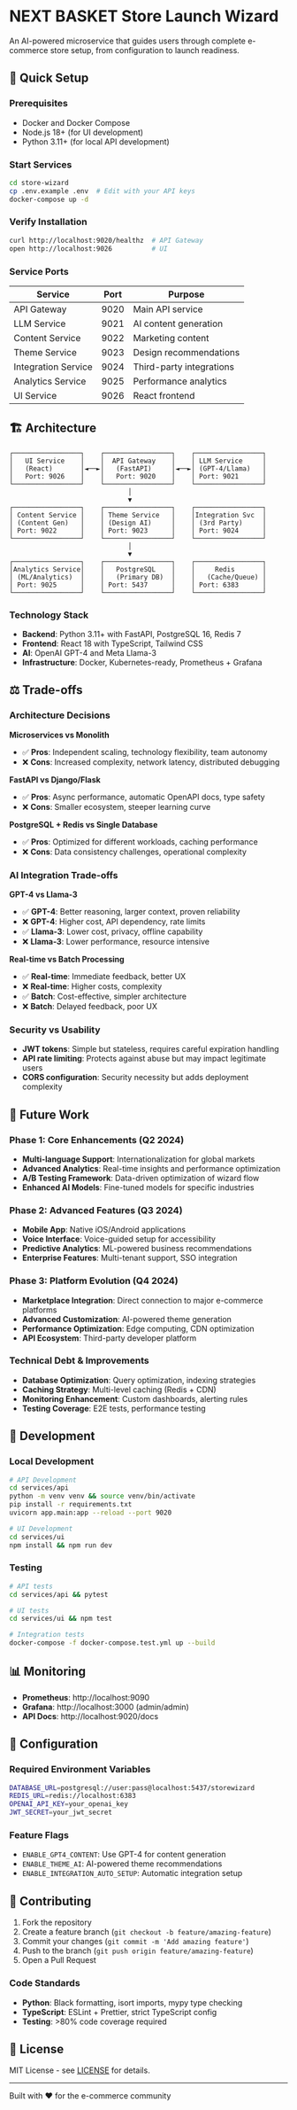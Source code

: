 # NEXT BASKET Store Launch Wizard

An AI-powered microservice that guides users through complete e-commerce store setup, from configuration to launch readiness.

## 🚀 Quick Setup

### Prerequisites
- Docker and Docker Compose
- Node.js 18+ (for UI development)
- Python 3.11+ (for local API development)

### Start Services
```bash
cd store-wizard
cp .env.example .env  # Edit with your API keys
docker-compose up -d
```

### Verify Installation
```bash
curl http://localhost:9020/healthz  # API Gateway
open http://localhost:9026          # UI
```

### Service Ports
| Service | Port | Purpose |
|---------|------|---------|
| API Gateway | 9020 | Main API service |
| LLM Service | 9021 | AI content generation |
| Content Service | 9022 | Marketing content |
| Theme Service | 9023 | Design recommendations |
| Integration Service | 9024 | Third-party integrations |
| Analytics Service | 9025 | Performance analytics |
| UI Service | 9026 | React frontend |

## 🏗️ Architecture

```
┌─────────────────┐    ┌─────────────────┐    ┌─────────────────┐
│   UI Service    │    │  API Gateway    │    │ LLM Service     │
│   (React)       │◄──►│   (FastAPI)     │◄──►│ (GPT-4/Llama)   │
│   Port: 9026    │    │   Port: 9020    │    │ Port: 9021      │
└─────────────────┘    └─────────────────┘    └─────────────────┘
                              │
                              ▼
┌─────────────────┐    ┌─────────────────┐    ┌─────────────────┐
│ Content Service │    │ Theme Service   │    │Integration Svc  │
│ (Content Gen)   │    │ (Design AI)     │    │ (3rd Party)     │
│ Port: 9022      │    │ Port: 9023      │    │ Port: 9024      │
└─────────────────┘    └─────────────────┘    └─────────────────┘
                              │
                              ▼
┌─────────────────┐    ┌─────────────────┐    ┌─────────────────┐
│Analytics Service│    │   PostgreSQL    │    │     Redis       │
│ (ML/Analytics)  │    │   (Primary DB)  │    │   (Cache/Queue) │
│ Port: 9025      │    │ Port: 5437      │    │ Port: 6383      │
└─────────────────┘    └─────────────────┘    └─────────────────┘
```

### Technology Stack
- **Backend**: Python 3.11+ with FastAPI, PostgreSQL 16, Redis 7
- **Frontend**: React 18 with TypeScript, Tailwind CSS
- **AI**: OpenAI GPT-4 and Meta Llama-3
- **Infrastructure**: Docker, Kubernetes-ready, Prometheus + Grafana

## ⚖️ Trade-offs

### Architecture Decisions

**Microservices vs Monolith**
- ✅ **Pros**: Independent scaling, technology flexibility, team autonomy
- ❌ **Cons**: Increased complexity, network latency, distributed debugging

**FastAPI vs Django/Flask**
- ✅ **Pros**: Async performance, automatic OpenAPI docs, type safety
- ❌ **Cons**: Smaller ecosystem, steeper learning curve

**PostgreSQL + Redis vs Single Database**
- ✅ **Pros**: Optimized for different workloads, caching performance
- ❌ **Cons**: Data consistency challenges, operational complexity

### AI Integration Trade-offs

**GPT-4 vs Llama-3**
- ✅ **GPT-4**: Better reasoning, larger context, proven reliability
- ❌ **GPT-4**: Higher cost, API dependency, rate limits
- ✅ **Llama-3**: Lower cost, privacy, offline capability
- ❌ **Llama-3**: Lower performance, resource intensive

**Real-time vs Batch Processing**
- ✅ **Real-time**: Immediate feedback, better UX
- ❌ **Real-time**: Higher costs, complexity
- ✅ **Batch**: Cost-effective, simpler architecture
- ❌ **Batch**: Delayed feedback, poor UX

### Security vs Usability
- **JWT tokens**: Simple but stateless, requires careful expiration handling
- **API rate limiting**: Protects against abuse but may impact legitimate users
- **CORS configuration**: Security necessity but adds deployment complexity

## 🔮 Future Work

### Phase 1: Core Enhancements (Q2 2024)
- **Multi-language Support**: Internationalization for global markets
- **Advanced Analytics**: Real-time insights and performance optimization
- **A/B Testing Framework**: Data-driven optimization of wizard flow
- **Enhanced AI Models**: Fine-tuned models for specific industries

### Phase 2: Advanced Features (Q3 2024)
- **Mobile App**: Native iOS/Android applications
- **Voice Interface**: Voice-guided setup for accessibility
- **Predictive Analytics**: ML-powered business recommendations
- **Enterprise Features**: Multi-tenant support, SSO integration

### Phase 3: Platform Evolution (Q4 2024)
- **Marketplace Integration**: Direct connection to major e-commerce platforms
- **Advanced Customization**: AI-powered theme generation
- **Performance Optimization**: Edge computing, CDN optimization
- **API Ecosystem**: Third-party developer platform

### Technical Debt & Improvements
- **Database Optimization**: Query optimization, indexing strategies
- **Caching Strategy**: Multi-level caching (Redis + CDN)
- **Monitoring Enhancement**: Custom dashboards, alerting rules
- **Testing Coverage**: E2E tests, performance testing

## 🧪 Development

### Local Development
```bash
# API Development
cd services/api
python -m venv venv && source venv/bin/activate
pip install -r requirements.txt
uvicorn app.main:app --reload --port 9020

# UI Development
cd services/ui
npm install && npm run dev
```

### Testing
```bash
# API tests
cd services/api && pytest

# UI tests
cd services/ui && npm test

# Integration tests
docker-compose -f docker-compose.test.yml up --build
```

## 📊 Monitoring

- **Prometheus**: http://localhost:9090
- **Grafana**: http://localhost:3000 (admin/admin)
- **API Docs**: http://localhost:9020/docs

## 🔧 Configuration

### Required Environment Variables
```bash
DATABASE_URL=postgresql://user:pass@localhost:5437/storewizard
REDIS_URL=redis://localhost:6383
OPENAI_API_KEY=your_openai_key
JWT_SECRET=your_jwt_secret
```

### Feature Flags
- `ENABLE_GPT4_CONTENT`: Use GPT-4 for content generation
- `ENABLE_THEME_AI`: AI-powered theme recommendations
- `ENABLE_INTEGRATION_AUTO_SETUP`: Automatic integration setup

## 🤝 Contributing

1. Fork the repository
2. Create a feature branch (`git checkout -b feature/amazing-feature`)
3. Commit your changes (`git commit -m 'Add amazing feature'`)
4. Push to the branch (`git push origin feature/amazing-feature`)
5. Open a Pull Request

### Code Standards
- **Python**: Black formatting, isort imports, mypy type checking
- **TypeScript**: ESLint + Prettier, strict TypeScript config
- **Testing**: >80% code coverage required

## 📜 License

MIT License - see [LICENSE](LICENSE) for details.

---

Built with ❤️ for the e-commerce community 